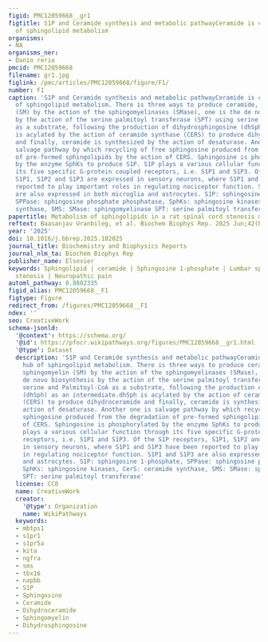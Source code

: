 ```yaml
---
figid: PMC12059668__gr1
figtitle: S1P and Ceramide synthesis and metabolic pathwayCeramide is central hub
  of sphingolipid metabolism
organisms:
- NA
organisms_ner:
- Danio rerio
pmcid: PMC12059668
filename: gr1.jpg
figlink: /pmc/articles/PMC12059668/figure/F1/
number: F1
caption: 'S1P and Ceramide synthesis and metabolic pathwayCeramide is central hub
  of sphingolipid metabolism. There is three ways to produce ceramide, one from sphingomyelin
  (SM) by the action of the sphingomyelinases (SMase), one is the de novo biosynthesis
  by the action of the serine palmitoyl transferase (SPT) using serine and Palmitoyl-CoA
  as a substrate, following the production of dihydrosphingosine (dhSph) as an intermediate.dhSph
  is acylated by the action of ceramide synthase (CERS) to produce dihydroceramide
  and finally, ceramide is synthesized by the action of desaturase. Another one is
  salvage pathway by which recycling of free sphingosine produced from the degradation
  of pre-formed sphingolipids by the action of CERS. Sphingosine is phosphorylated
  by the enzyme SphKs to produce S1P. S1P plays a various cellular function through
  its five specific G-protein coupled receptors, i.e. S1P1 and S1P3. Of the S1P receptors,
  S1P1, S1P2 and S1P3 are expressed in sensory neurons, where S1P1 and S1P3 have been
  reported to play important roles in regulating nociceptor function. S1P1 and S1P3
  are also expressed in both microglia and astrocytes. S1P: sphingosine 1-phosphate,
  SPPase: sphingosine phosphate phosphatase, SphKs: sphingosine kinases, CerS: ceramide
  synthase, SMS: SMase: sphingomyelinase SPT: serine palmitoyl transferase'
papertitle: Metabolism of sphingolipids in a rat spinal cord stenosis model
reftext: Baasanjav Uranbileg, et al. Biochem Biophys Rep. 2025 Jun;42(NA).
year: '2025'
doi: 10.1016/j.bbrep.2025.102025
journal_title: Biochemistry and Biophysics Reports
journal_nlm_ta: Biochem Biophys Rep
publisher_name: Elsevier
keywords: Sphingolipid | ceramide | Sphingosine 1-phosphate | Lumbar spinal canal
  stenosis | Neuropathic pain
automl_pathway: 0.8882335
figid_alias: PMC12059668__F1
figtype: Figure
redirect_from: /figures/PMC12059668__F1
ndex: ''
seo: CreativeWork
schema-jsonld:
  '@context': https://schema.org/
  '@id': https://pfocr.wikipathways.org/figures/PMC12059668__gr1.html
  '@type': Dataset
  description: 'S1P and Ceramide synthesis and metabolic pathwayCeramide is central
    hub of sphingolipid metabolism. There is three ways to produce ceramide, one from
    sphingomyelin (SM) by the action of the sphingomyelinases (SMase), one is the
    de novo biosynthesis by the action of the serine palmitoyl transferase (SPT) using
    serine and Palmitoyl-CoA as a substrate, following the production of dihydrosphingosine
    (dhSph) as an intermediate.dhSph is acylated by the action of ceramide synthase
    (CERS) to produce dihydroceramide and finally, ceramide is synthesized by the
    action of desaturase. Another one is salvage pathway by which recycling of free
    sphingosine produced from the degradation of pre-formed sphingolipids by the action
    of CERS. Sphingosine is phosphorylated by the enzyme SphKs to produce S1P. S1P
    plays a various cellular function through its five specific G-protein coupled
    receptors, i.e. S1P1 and S1P3. Of the S1P receptors, S1P1, S1P2 and S1P3 are expressed
    in sensory neurons, where S1P1 and S1P3 have been reported to play important roles
    in regulating nociceptor function. S1P1 and S1P3 are also expressed in both microglia
    and astrocytes. S1P: sphingosine 1-phosphate, SPPase: sphingosine phosphate phosphatase,
    SphKs: sphingosine kinases, CerS: ceramide synthase, SMS: SMase: sphingomyelinase
    SPT: serine palmitoyl transferase'
  license: CC0
  name: CreativeWork
  creator:
    '@type': Organization
    name: WikiPathways
  keywords:
  - mbtps1
  - s1pr1
  - s1pr5a
  - kita
  - ngfra
  - sms
  - tbx16
  - napbb
  - S1P
  - Sphingosine
  - Ceramide
  - Dihydroceramide
  - Sphingomyelin
  - Dihydrosphingosine
---
```

